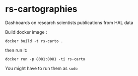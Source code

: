 # rs-cartographies
Dashboards on research scientists publications from HAL data

Build docker image :

   ```docker build -t rs-carto .```

then run it: 

   ```docker run -p 8081:8081 -ti rs-carto```

You might have to run them as ```sudo```
